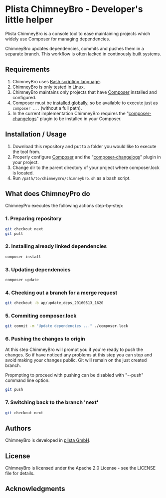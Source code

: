 Plista ChimneyBro - Developer's little helper
=========================================================================

Plista ChimneyBro is a console tool to ease maintaining projects which widely use Composer for managing dependencies.

ChimneyBro updates dependencies, commits and pushes them in a separate branch. This workflow is often lacked in continously built systems.

Requirements
------------
1. ChimneyBro uses [Bash scripting language](https://www.gnu.org/software/bash/).
2. ChimneyBro is only tested in Linux.
3. ChimneyBro maintains only projects that have [Composer](https://getcomposer.org/) installed and configured.
4. Composer must be [installed globally](https://getcomposer.org/doc/00-intro.md#globally), so be available to execute just as `composer ...` (without a full path).
5. In the current implementation ChimneyBro requires the "[composer-changelogs](https://github.com/pyrech/composer-changelogs)" plugin to be installed in your Composer.

Installation / Usage
--------------------
1. Download this repository and put to a folder you would like to execute the tool from.
2. Properly configure [Composer](https://getcomposer.org/) and the "[composer-changelogs](https://github.com/pyrech/composer-changelogs)" plugin in your project.
3. Change dir to the parent directory of your project where composer.lock is located.
4. Run `/path/to/chimneyBro/chimneybro.sh` as a bash script.

What does ChimneyPro do
-----------------------

ChimneyPro executes the following actions step-by-step:

### 1. Preparing repository

```bash
git checkout next
git pull
```

### 2. Installing already linked dependencies

```bash
composer install
```

### 3. Updating dependencies

```bash
composer update
```

### 4. Checking out a branch for a merge request

```bash
git checkout -b ap/update_deps_20160513_1620
```

### 5. Commiting composer.lock

```bash
git commit -m "Update dependencies ..." ./composer.lock
```

### 6. Pushing the changes to origin
At this step ChimneyBro will prompt you if you're ready to push the changes. So if have noticed any problems at this step you can stop and avoid making your changes public. Git will remain on the just created branch.

Propmpting to proceed with pushing can be disabled with "--push" command line option.

```bash
git push
```

### 7. Switching back to the branch 'next'

```bash
git checkout next
```

Authors
-------
ChimneyBro is developed in [plista GmbH](https://www.plista.com/).

License
-------
ChimneyBro is licensed under the Apache 2.0 License - see the LICENSE file for details.

Acknowledgments
---------------
